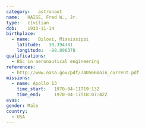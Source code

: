 ```yaml
---
category:	astronaut
name:	HAISE, Fred W., Jr.
type:	civilian
dob:	1933-11-14
birthplace:
  - name:	Biloxi, Mississippi
    latitude:	30.394381
    longitude:	-88.896378
qualifications:
  - BSc in aeronautical engineering
references:
  - http://www.nasa.gov/pdf/740566main_current.pdf
missions:
  - name: Apollo 13
    time_start:   1970-04-11T19:13Z
    time_end:     1970-04-17T18:07:42Z
evas:
gender:	Male
country:
  - USA
---
```

